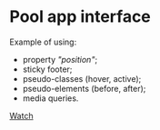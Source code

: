 # Pool app interface
Example of using:
+ property *"position"*;
+ sticky footer;
+ pseudo-classes (hover, active);
+ pseudo-elements (before, after);
+ media queries.

[Watch](https://deborodina.github.io/pool-app-interface/)
